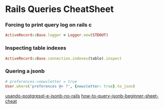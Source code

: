 # Rails Queries CheatSheet

### Forcing to print query log on rails c

```rb
ActiveRecord::Base.logger = Logger.new(STDOUT)
```

### Inspecting table indexes

```rb
ActiveRecord::Base.connection.indexes(table).inspect
```

### Quering a jsonb

```rb
# preferences->newsletter = true
User.where('preferences @> ?', {newsletter: true}.to_json)
```

[usando-postgresql-e-jsonb-no-rails](https://nandovieira.com.br/usando-postgresql-e-jsonb-no-rails)
[how-to-query-jsonb-beginner-sheet-cheat](https://hackernoon.com/how-to-query-jsonb-beginner-sheet-cheat-4da3aa5082a3)
